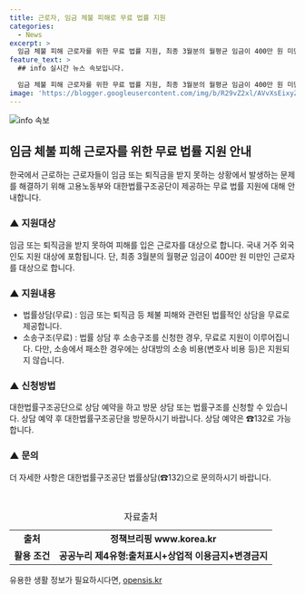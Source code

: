 ```yaml
---
title: 근로자, 임금 체불 피해로 무료 법률 지원
categories:
  - News
excerpt: >
  임금 체불 피해 근로자를 위한 무료 법률 지원, 최종 3월분의 월평균 임금이 400만 원 미만인 근로자 대상. 고용노동부와 대한법률구조공단이 법률상담과 소송구조를 무료로 지원. 대한법률구조공단 예약 후 방문하여 신청 가능하며, 관련 문의는 ☎132로 가능.
feature_text: >
  ## info 실시간 뉴스 속보입니다.

  임금 체불 피해 근로자를 위한 무료 법률 지원, 최종 3월분의 월평균 임금이 400만 원 미만인 근로자 대상. 고용노동부와 대한법률구조공단이 법률상담과 소송구조를 무료로 지원. 대한법률구조공단 예약 후 방문하여 신청 가능하며, 관련 문의는 ☎132로 가능.
image: 'https://blogger.googleusercontent.com/img/b/R29vZ2xl/AVvXsEixyZcFfHzMRdzZMjFBmAUKJYCLCGyLL1o632UiGVXcaFdKo_bkvkuCioo0uUKlGfBVcT3P84aROyZIXSBEx3Aw5nCQ3pTgDom1WDC4m8eifvWiAmWEEVb4x6G_l8C0QH225ldMjyaFvpxGEBGNO37VmDTDMHGhJPq73UglMfDca1-0aw/s1600/blogspot.png'
---
```


<p><img src="https://blogger.googleusercontent.com/img/b/R29vZ2xl/AVvXsEixyZcFfHzMRdzZMjFBmAUKJYCLCGyLL1o632UiGVXcaFdKo_bkvkuCioo0uUKlGfBVcT3P84aROyZIXSBEx3Aw5nCQ3pTgDom1WDC4m8eifvWiAmWEEVb4x6G_l8C0QH225ldMjyaFvpxGEBGNO37VmDTDMHGhJPq73UglMfDca1-0aw/s1600/blogspot.png" alt="info 속보" /></p>

<h2 data-ke-size="size26">임금 체불 피해 근로자를 위한 무료 법률 지원 안내</h2>

<p>한국에서 근로하는 근로자들이 임금 또는 퇴직금을 받지 못하는 상황에서 발생하는 문제를 해결하기 위해 고용노동부와 대한법률구조공단이 제공하는 무료 법률 지원에 대해 안내합니다.</p>

<h3>▲ 지원대상</h3>

<p data-ke-size="size16">임금 또는 퇴직금을 받지 못하여 피해를 입은 근로자를 대상으로 합니다. 국내 거주 외국인도 지원 대상에 포함됩니다. 단, 최종 3월분의 월평균 임금이 400만 원 미만인 근로자를 대상으로 합니다.</p>

<h3>▲ 지원내용</h3>

<ul>
    <li>법률상담(무료) : 임금 또는 퇴직금 등 체불 피해와 관련된 법률적인 상담을 무료로 제공합니다.</li>
    <li>소송구조(무료) : 법률 상담 후 소송구조를 신청한 경우, 무료로 지원이 이루어집니다. 다만, 소송에서 패소한 경우에는 상대방의 소송 비용(변호사 비용 등)은 지원되지 않습니다.</li>
</ul>

<h3>▲ 신청방법</h3>

<p data-ke-size="size16">대한법률구조공단으로 상담 예약을 하고 방문 상담 또는 법률구조를 신청할 수 있습니다. 상담 예약 후 대한법률구조공단을 방문하시기 바랍니다. 상담 예약은 ☎132로 가능합니다.</p> 

<h3>▲ 문의</h3>

<p data-ke-size="size16">더 자세한 사항은 대한법률구조공단 법률상담(☎132)으로 문의하시기 바랍니다.</p>

<p data-ke-size="size16">&nbsp;</p>

<table>
    <caption>자료출처</caption>
    <tr>
        <td style="text-align: center; height: 17px;"><b>출처</b></td>
        <td style="text-align: center; height: 17px;"><b>정책브리핑 www.korea.kr</b></td>
    </tr>
    <tr>
        <td style="text-align: center; height: 17px;"><b>활용 조건</b></td>
        <td style="text-align: center; height: 17px;"><b>공공누리 제4유형:출처표시+상업적 이용금지+변경금지</b></td>
    </tr>
</table>

<p data-ke-size="size16"></p>
유용한 생활 정보가 필요하시다면, <a href="https://opensis.kr" rel="dofollow">opensis.kr</a>


